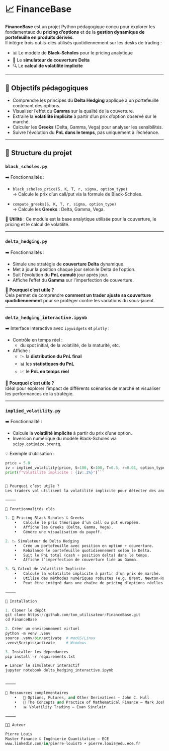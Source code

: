 # 📈 FinanceBase

**FinanceBase** est un projet Python pédagogique conçu pour explorer les fondamentaux du **pricing d’options** et de la **gestion dynamique de portefeuille en produits dérivés**.  
Il intègre trois outils-clés utilisés quotidiennement sur les desks de trading :

- 📊 Le modèle de **Black-Scholes** pour le pricing analytique
- 🔄 Le **simulateur de couverture Delta**
- 🔍 Le **calcul de volatilité implicite**

---

## 🧠 Objectifs pédagogiques

- Comprendre les principes du **Delta Hedging** appliqué à un portefeuille contenant des options.
- Visualiser l’effet du **Gamma** sur la qualité de la couverture.
- Extraire la **volatilité implicite** à partir d’un prix d’option observé sur le marché.
- Calculer les **Greeks** (Delta, Gamma, Vega) pour analyser les sensibilités.
- Suivre l’évolution du **PnL dans le temps**, pas uniquement à l’échéance.

---

## 📂 Structure du projet

### `black_scholes.py`

➡️ Fonctionnalités :

- `black_scholes_price(S, K, T, r, sigma, option_type)`  
  → Calcule le prix d’un call/put via la formule de Black-Scholes.

- `compute_greeks(S, K, T, r, sigma, option_type)`  
  → Calcule les **Greeks** : Delta, Gamma, Vega.

📌 **Utilité** : Ce module est la base analytique utilisée pour la couverture, le pricing et le calcul de volatilité.

---

### `delta_hedging.py`

➡️ Fonctionnalités :

- Simule une stratégie de **couverture Delta** dynamique.
- Met à jour la position chaque jour selon le Delta de l’option.
- Suit l'évolution du **PnL cumulé** jour après jour.
- Affiche l’effet du **Gamma** sur l’imperfection de couverture.

📌 **Pourquoi c’est utile ?**  
Cela permet de comprendre **comment un trader ajuste sa couverture quotidiennement** pour se protéger contre les variations du sous-jacent.

---

### `delta_hedging_interactive.ipynb`

➡️ Interface interactive avec `ipywidgets` et `plotly` :

- Contrôle en temps réel :
  - du spot initial, de la volatilité, de la maturité, etc.
- Affiche :
  - 📉 la **distribution du PnL final**
  - 📊 les **statistiques du PnL**
  - 📈 le **PnL en temps réel**

📌 **Pourquoi c’est utile ?**  
Idéal pour explorer l’impact de différents scénarios de marché et visualiser les performances de la stratégie.

---

### `implied_volatility.py`

➡️ Fonctionnalité :

- Calcule la **volatilité implicite** à partir du prix d’une option.
- Inversion numérique du modèle Black-Scholes via `scipy.optimize.brentq`.

💡 Exemple d’utilisation :
```python
price = 5.0
iv = implied_volatility(price, S=100, K=100, T=0.5, r=0.01, option_type="call")
print(f"Volatilité implicite : {iv:.2%}")```


📌 Pourquoi c’est utile ?
Les traders vol utilisent la volatilité implicite pour détecter des anomalies de marché et concevoir des stratégies directionnelles ou neutres.

⸻

🚀 Fonctionnalités clés

1. 📐 Pricing Black-Scholes & Greeks
	•	Calcule le prix théorique d’un call ou put européen.
	•	Affiche les Greeks (Delta, Gamma, Vega).
	•	Génère une visualisation du payoff.

2. 📉 Simulateur de Delta Hedging
	•	Crée un portefeuille avec position en option + couverture.
	•	Rebalance le portefeuille quotidiennement selon le Delta.
	•	Suit le PnL total (cash + position delta) dans le temps.
	•	Affiche l’imperfection de couverture liée au Gamma.

3. 🔍 Calcul de Volatilité Implicite
	•	Calcule la volatilité implicite à partir d’un prix de marché.
	•	Utilise des méthodes numériques robustes (e.g. Brent, Newton-Raphson).
	•	Peut être intégré dans une chaîne de pricing d’options réelles.

⸻

💾 Installation

1. Cloner le dépôt
git clone https://github.com/ton_utilisateur/FinanceBase.git
cd FinanceBase

2. Créer un environnement virtuel
python -m venv .venv
source .venv/bin/activate  # macOS/Linux
.venv\Scripts\activate     # Windows

3. Installer les dépendances
pip install -r requirements.txt

▶️ Lancer le simulateur interactif
jupyter notebook delta_hedging_interactive.ipynb


⸻

📌 Ressources complémentaires
	•	📘 Options, Futures, and Other Derivatives — John C. Hull
	•	🧮 The Concepts and Practice of Mathematical Finance — Mark Joshi
	•	📊 Volatility Trading — Euan Sinclair

⸻

👨‍💻 Auteur

Pierre Louis
Master Finance & Ingénierie Quantitative – ECE
www.linkedin.com/in/pierre-louis75 • pierre.louis@edu.ece.fr
